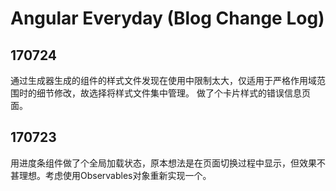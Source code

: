 # Angular Everyday (Blog Change Log)

## 170724

通过生成器生成的组件的样式文件发现在使用中限制太大，仅适用于严格作用域范围时的细节修改，故选择将样式文件集中管理。
做了个卡片样式的错误信息页面。

## 170723

用进度条组件做了个全局加载状态，原本想法是在页面切换过程中显示，但效果不甚理想。考虑使用Observables对象重新实现一个。